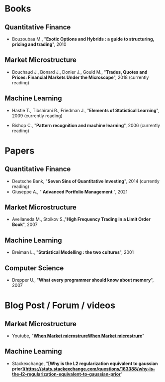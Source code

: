 # Books 

## Quantitative Finance 

- Bouzoubaa M., "<strong>Exotic Options and Hybrids : a guide to structuring, pricing and trading</strong>", 2010

## Market Microstructure

- Bouchaud J., Bonard J., Donier J., Gould M., "<strong>Trades, Quotes and Prices: Financial Markets Under the Microscope</strong>", 2018 (currently reading)

## Machine Learning 

- Hastie T., Tibshirani R., Friedman J., "<strong>Elements of Statistical Learning</strong>", 2009 (currently reading)  

- Bishop C., "<strong>Pattern recognition and machine learning</strong>", 2006 (currently reading)

# Papers 

## Quantitative Finance 

- Deutsche Bank, "<strong>Seven Sins of Quantitative Investing</strong>", 2014 (currently reading)
- Giuseppe A., "<strong> Advanced Portfolio Management </strong>", 2021

## Market Microstructure 

- Avellaneda M., Stoikov S.,"<strong>High Frequency Trading in a Limit Order Book</strong>", 2007

## Machine Learning 

- Breiman L., "<strong>Statistical Modelling : the two cultures</strong>", 2001


## Computer Science     

- Drepper U., "<strong>What every programmer should know about memory</strong>", 2007       


# Blog Post / Forum / videos  

## Market Microstructure 

- Youtube, "<strong>[When Market microstrureWhen Market microstrure](https://youtu.be/S7eig5VXFpY?si=UIXevEa24QYTgZpD)</strong>"

## Machine Learning 

- Stackexchange, "<strong>[Why is the L2 regularization equivalent to gaussian prior](https://stats.stackexchange.com/questions/163388/why-is-the-l2-regularization-equivalent-to-gaussian-prior</strong>"
